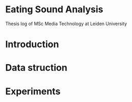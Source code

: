 # Eating Sound Analysis
Thesis log of MSc Media Technology at Leiden University


# Introduction


# Data struction


# Experiments 
